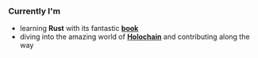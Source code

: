### Currently I'm

- learning **Rust** with its fantastic **[book](https://doc.rust-lang.org/book)**
- diving into the amazing world of **[Holochain](https://github.com/holochain)** and contributing along the way

<!--
Here are some ideas to get you started:

- 🔭 I’m currently working on ...
- 🌱 I’m currently learning ...
- 👯 I’m looking to collaborate on ...
- 🤔 I’m looking for help with ...
- 💬 Ask me about ...
- 📫 How to reach me: ...
- 😄 Pronouns: ...
- ⚡ Fun fact: ...
-->
